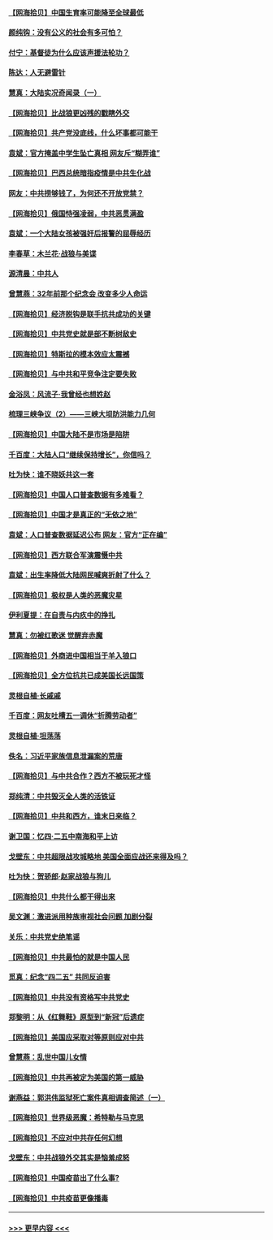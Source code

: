 #### [【网海拾贝】中国生育率可能降至全球最低](../pages/nsc993/n12948793.md?t=05150101) 
#### [颜纯钩：没有公义的社会有多可怕？](../pages/nsc993/n12947626.md?t=05150101) 
#### [付宁：基督徒为什么应该声援法轮功？](../pages/nsc993/n12947233.md?t=05150101) 
#### [陈达：人无避雷针](../pages/nsc993/n12947098.md?t=05150101) 
#### [慧真：大陆实况奇闻录（一）](../pages/nsc993/n12945811.md?t=05150101) 
#### [【网海拾贝】比战狼更凶残的戳瞎外交](../pages/nsc993/n12945717.md?t=05150101) 
#### [【网海拾贝】共产党没底线，什么坏事都可能干](../pages/nsc993/n12942090.md?t=05150101) 
#### [袁斌：官方掩盖中学生坠亡真相 网友斥“糊弄谁”](../pages/nsc993/n12942029.md?t=05150101) 
#### [【网海拾贝】巴西总统暗指疫情是中共生化战](../pages/nsc993/n12938999.md?t=05150101) 
#### [网友：中共捞够钱了，为何还不开放党禁？](../pages/nsc993/n12938952.md?t=05150101) 
#### [【网海拾贝】俄国恃强凌弱，中共恶贯满盈](../pages/nsc993/n12936626.md?t=05150101) 
#### [袁斌：一个大陆女孩被强奸后报警的屈辱经历](../pages/nsc993/n12936547.md?t=05150101) 
#### [李春草：木兰花·战狼与美谍](../pages/nsc993/n12935995.md?t=05150101) 
#### [源清晨：中共人](../pages/nsc993/n12935589.md?t=05150101) 
#### [曾慧燕：32年前那个纪念会 改变多少人命运](../pages/nsc993/n12934233.md?t=05150101) 
#### [【网海拾贝】经济脱钩是联手抗共成功的关键](../pages/nsc993/n12934176.md?t=05150101) 
#### [【网海拾贝】中共党史就是部不断树敌史](../pages/nsc993/n12932844.md?t=05150101) 
#### [【网海拾贝】特斯拉的模本效应太震撼](../pages/nsc993/n12925626.md?t=05150101) 
#### [【网海拾贝】与中共和平竞争注定要失败](../pages/nsc993/n12923326.md?t=05150101) 
#### [金浴凤：风流子‧我曾经也想姓赵](../pages/nsc993/n12920911.md?t=05150101) 
#### [梳理三峡争议（2）——三峡大坝防洪能力几何](../pages/nsc993/n12920173.md?t=05150101) 
#### [【网海拾贝】中国大陆不是市场是陷阱](../pages/nsc993/n12920143.md?t=05150101) 
#### [千百度：大陆人口“继续保持增长”，你信吗？](../pages/nsc993/n12918946.md?t=05150101) 
#### [吐为快：谁不晓妖共这一套](../pages/nsc993/n12918941.md?t=05150101) 
#### [【网海拾贝】中国人口普查数据有多难看？](../pages/nsc993/n12917822.md?t=05150101) 
#### [【网海拾贝】中国才是真正的“无依之地”](../pages/nsc993/n12915845.md?t=05150101) 
#### [袁斌：人口普查数据延迟公布 网友：官方“正在编”](../pages/nsc993/n12915748.md?t=05150101) 
#### [【网海拾贝】西方联合军演震慑中共](../pages/nsc993/n12913466.md?t=05150101) 
#### [袁斌：出生率降低大陆网民喊爽折射了什么？](../pages/nsc993/n12913365.md?t=05150101) 
#### [【网海拾贝】极权是人类的恶魔灾星](../pages/nsc993/n12910697.md?t=05150101) 
#### [伊利夏提：在自责与内疚中的挣扎](../pages/nsc993/n12910493.md?t=05150101) 
#### [慧真：勿被红歌迷 觉醒弃赤魔](../pages/nsc993/n12910485.md?t=05150101) 
#### [【网海拾贝】外商进中国相当于羊入狼口](../pages/nsc993/n12908274.md?t=05150101) 
#### [【网海拾贝】全方位抗共已成美国长远国策](../pages/nsc993/n12906878.md?t=05150101) 
#### [灵根自植‧长戚戚](../pages/nsc993/n12905585.md?t=05150101) 
#### [千百度：网友吐槽五一调休“折腾劳动者”](../pages/nsc993/n12905934.md?t=05150101) 
#### [灵根自植‧坦荡荡](../pages/nsc993/n12905562.md?t=05150101) 
#### [佚名：习近平家族信息泄漏案的荒唐](../pages/nsc993/n12904705.md?t=05150101) 
#### [【网海拾贝】与中共合作？西方不被玩死才怪](../pages/nsc993/n12903873.md?t=05150101) 
#### [郑纯清：中共毁灭全人类的活铁证](../pages/nsc993/n12903785.md?t=05150101) 
#### [【网海拾贝】中共和西方，谁末日来临？](../pages/nsc993/n12903482.md?t=05150101) 
#### [谢卫国：忆四‧二五中南海和平上访](../pages/nsc993/n12902192.md?t=05150101) 
#### [戈壁东：中共超限战攻城略地 美国全面应战还来得及吗？](../pages/nsc993/n12902297.md?t=05150101) 
#### [吐为快：贺骄郎‧赵家战狼与狗儿](../pages/nsc993/n12902280.md?t=05150101) 
#### [【网海拾贝】中共什么都干得出来](../pages/nsc993/n12897500.md?t=05150101) 
#### [吴文渊：激进派用种族审视社会问题 加剧分裂](../pages/nsc993/n12893881.md?t=05150101) 
#### [关乐：中共党史绝笔谣](../pages/nsc993/n12897270.md?t=05150101) 
#### [【网海拾贝】中共最怕的就是中国人民](../pages/nsc993/n12894705.md?t=05150101) 
#### [觅真：纪念“四二五” 共同反迫害](../pages/nsc993/n12894553.md?t=05150101) 
#### [【网海拾贝】中共没有资格写中共党史](../pages/nsc993/n12892231.md?t=05150101) 
#### [郑黎明：从《红舞鞋》原型到“新冠”后遗症](../pages/nsc993/n12890469.md?t=05150101) 
#### [【网海拾贝】美国应采取对等原则应对中共](../pages/nsc993/n12889176.md?t=05150101) 
#### [曾慧燕：乱世中国儿女情](../pages/nsc993/n12887931.md?t=05150101) 
#### [【网海拾贝】中共再被定为美国的第一威胁](../pages/nsc993/n12887580.md?t=05150101) 
#### [谢燕益：郭洪伟监狱死亡案件真相调查简述（一）](../pages/nsc993/n12885648.md?t=05150101) 
#### [【网海拾贝】世界级恶魔：希特勒与马克思](../pages/nsc993/n12884062.md?t=05150101) 
#### [【网海拾贝】不应对中共存任何幻想](../pages/nsc993/n12881460.md?t=05150101) 
#### [戈壁东：中共战狼外交其实是恼羞成怒](../pages/nsc993/n12880392.md?t=05150101) 
#### [【网海拾贝】中国疫苗出了什么事?](../pages/nsc993/n12879124.md?t=05150101) 
#### [【网海拾贝】中共疫苗更像播毒](../pages/nsc993/n12876631.md?t=05150101) 

----
#### [ >>> 更早内容 <<< ](../indexes/nsc993-earlier.md)
